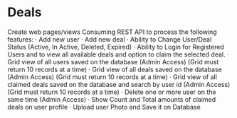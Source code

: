 # Deals
Create web pages/views Consuming REST API to process the following features:
· Add new user
· Add new deal
· Ability to Change User/Deal Status (Active, In Active, Deleted, Expired)
· Ability to Login for Registered Users and to view all available deals and option to claim the selected deal.
· Grid view of all users saved on the database (Admin Access) (Grid must return 10 records at a time)
· Grid view of all deals saved on the database (Admin Access) (Grid must return 10 records at a time)
· Grid view of all claimed deals saved on the database and search by user id (Admin Access) (Grid must return 10 
records at a time)
· Delete one or more user on the same time (Admin Access)
· Show Count and Total amounts of claimed deals on user profile 
· Upload user Photo and Save it on Database